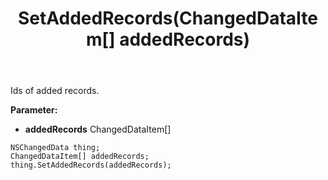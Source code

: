 ﻿---
uid: crmscript_ref_NSChangedData_SetAddedRecords
title: SetAddedRecords(ChangedDataItem[] addedRecords)
intellisense: NSChangedData.SetAddedRecords
keywords: NSChangedData, GetAddedRecords
so.topic: reference
---

Ids of added records.

**Parameter:** 
 - **addedRecords** ChangedDataItem[]

```crmscript
NSChangedData thing;
ChangedDataItem[] addedRecords;
thing.SetAddedRecords(addedRecords);
```


